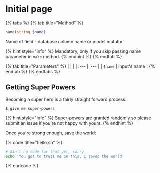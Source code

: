 # Initial page

{% tabs %}
{% tab title="Method" %}
```php
name(string $name)
```

Name of field - database column name or model mutator. 

{% hint style="info" %}
Mandatory, only if you skip passing name parameter in `make` method.
{% endhint %}
{% endtab %}

{% tab title="Parameters" %}
|  |  |
| :--- | :--- |
| `$name` | input's name |
{% endtab %}
{% endtabs %}

## Getting Super Powers

Becoming a super hero is a fairly straight forward process:

```
$ give me super-powers
```

{% hint style="info" %}
 Super-powers are granted randomly so please submit an issue if you're not happy with yours.
{% endhint %}

Once you're strong enough, save the world:

{% code title="hello.sh" %}
```bash
# Ain't no code for that yet, sorry
echo 'You got to trust me on this, I saved the world'
```
{% endcode %}



